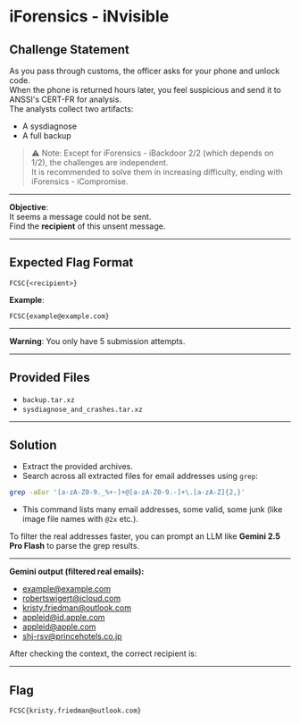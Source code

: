 # iForensics - iNvisible


## Challenge Statement

As you pass through customs, the officer asks for your phone and unlock code.  
When the phone is returned hours later, you feel suspicious and send it to ANSSI's CERT-FR for analysis.  
The analysts collect two artifacts:

- A sysdiagnose
- A full backup

> ⚠️ Note: Except for iForensics - iBackdoor 2/2 (which depends on 1/2), the challenges are independent.  
> It is recommended to solve them in increasing difficulty, ending with iForensics - iCompromise.

---

**Objective**:  
It seems a message could not be sent.  
Find the **recipient** of this unsent message.

---

## Expected Flag Format

```
FCSC{<recipient>}
```

**Example**:

```
FCSC{example@example.com}
```

---

**Warning**: You only have 5 submission attempts.

---

## Provided Files

- `backup.tar.xz`
- `sysdiagnose_and_crashes.tar.xz`

---

## Solution

- Extract the provided archives.
- Search across all extracted files for email addresses using `grep`:

```bash
grep -aEor '[a-zA-Z0-9._%+-]+@[a-zA-Z0-9.-]+\.[a-zA-Z]{2,}'
```

- This command lists many email addresses, some valid, some junk (like image file names with `@2x` etc.).

To filter the real addresses faster, you can prompt an LLM like **Gemini 2.5 Pro Flash** to parse the grep results.

---

**Gemini output (filtered real emails):**

- example@example.com
- robertswigert@icloud.com
- kristy.friedman@outlook.com
- appleid@id.apple.com
- appleid@apple.com
- shj-rsv@princehotels.co.jp

After checking the context, the correct recipient is:

---

## Flag

```
FCSC{kristy.friedman@outlook.com}
```
